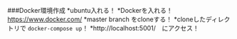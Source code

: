 ###Docker環境作成
*ubuntu入れる！
*Dockerを入れる！ https://www.docker.com/
*master branch をcloneする！
*cloneしたディレクトリで `docker-compose up`！
*http://localhost:5001/　にアクセス！
